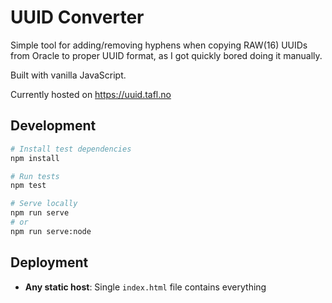 # UUID Converter

Simple tool for adding/removing hyphens when copying RAW(16) UUIDs from Oracle to proper UUID format, as I got quickly bored doing it manually.

Built with vanilla JavaScript.

Currently hosted on https://uuid.tafl.no
## Development

```bash
# Install test dependencies
npm install

# Run tests
npm test

# Serve locally
npm run serve
# or
npm run serve:node
```

## Deployment

- **Any static host**: Single `index.html` file contains everything


